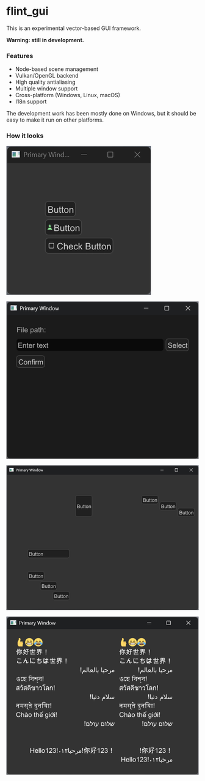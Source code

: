 # flint_gui

This is an experimental vector-based GUI framework.

**Warning: still in development.**

### Features

* Node-based scene management
* Vulkan/OpenGL backend
* High quality antialiasing
* Multiple window support
* Cross-platform (Windows, Linux, macOS)
* I18n support

The development work has been mostly done on Windows, but it should be easy to make
it run on other platforms.

### How it looks

![Example 0](screenshot_0.png)

![Example 1](screenshot_1.png)

![Example 2](screenshot_2.png)

![Example 2](screenshot_3.png)
